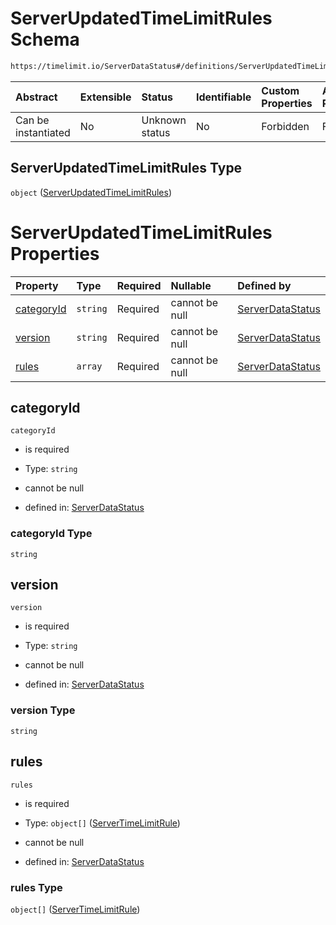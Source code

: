 # ServerUpdatedTimeLimitRules Schema

```txt
https://timelimit.io/ServerDataStatus#/definitions/ServerUpdatedTimeLimitRules
```

| Abstract            | Extensible | Status         | Identifiable | Custom Properties | Additional Properties | Access Restrictions | Defined In                                                                            |
| :------------------ | :--------- | :------------- | :----------- | :---------------- | :-------------------- | :------------------ | :------------------------------------------------------------------------------------ |
| Can be instantiated | No         | Unknown status | No           | Forbidden         | Forbidden             | none                | [ServerDataStatus.schema.json\*](ServerDataStatus.schema.json "open original schema") |

## ServerUpdatedTimeLimitRules Type

`object` ([ServerUpdatedTimeLimitRules](serverdatastatus-definitions-serverupdatedtimelimitrules.md))

# ServerUpdatedTimeLimitRules Properties

| Property                  | Type     | Required | Nullable       | Defined by                                                                                                                                                                                                   |
| :------------------------ | :------- | :------- | :------------- | :----------------------------------------------------------------------------------------------------------------------------------------------------------------------------------------------------------- |
| [categoryId](#categoryid) | `string` | Required | cannot be null | [ServerDataStatus](serverdatastatus-definitions-serverupdatedtimelimitrules-properties-categoryid.md "https://timelimit.io/ServerDataStatus#/definitions/ServerUpdatedTimeLimitRules/properties/categoryId") |
| [version](#version)       | `string` | Required | cannot be null | [ServerDataStatus](serverdatastatus-definitions-serverupdatedtimelimitrules-properties-version.md "https://timelimit.io/ServerDataStatus#/definitions/ServerUpdatedTimeLimitRules/properties/version")       |
| [rules](#rules)           | `array`  | Required | cannot be null | [ServerDataStatus](serverdatastatus-definitions-serverupdatedtimelimitrules-properties-rules.md "https://timelimit.io/ServerDataStatus#/definitions/ServerUpdatedTimeLimitRules/properties/rules")           |

## categoryId

`categoryId`

- is required

- Type: `string`

- cannot be null

- defined in: [ServerDataStatus](serverdatastatus-definitions-serverupdatedtimelimitrules-properties-categoryid.md "https://timelimit.io/ServerDataStatus#/definitions/ServerUpdatedTimeLimitRules/properties/categoryId")

### categoryId Type

`string`

## version

`version`

- is required

- Type: `string`

- cannot be null

- defined in: [ServerDataStatus](serverdatastatus-definitions-serverupdatedtimelimitrules-properties-version.md "https://timelimit.io/ServerDataStatus#/definitions/ServerUpdatedTimeLimitRules/properties/version")

### version Type

`string`

## rules

`rules`

- is required

- Type: `object[]` ([ServerTimeLimitRule](serverdatastatus-definitions-servertimelimitrule.md))

- cannot be null

- defined in: [ServerDataStatus](serverdatastatus-definitions-serverupdatedtimelimitrules-properties-rules.md "https://timelimit.io/ServerDataStatus#/definitions/ServerUpdatedTimeLimitRules/properties/rules")

### rules Type

`object[]` ([ServerTimeLimitRule](serverdatastatus-definitions-servertimelimitrule.md))
